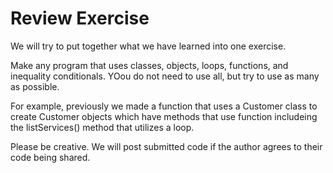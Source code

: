 # Review Exercise

We will try to put together what we have learned into one exercise. 

Make any program that uses classes, objects, loops, functions, and inequality conditionals. YOou do not need to use all, but try to use as many as possible.

For example, previously we made a function that uses a Customer class to create Customer objects which have methods that use function includeing the listServices() method that utilizes a loop.

Please be creative. We will post submitted code if the author agrees to their code being shared.

